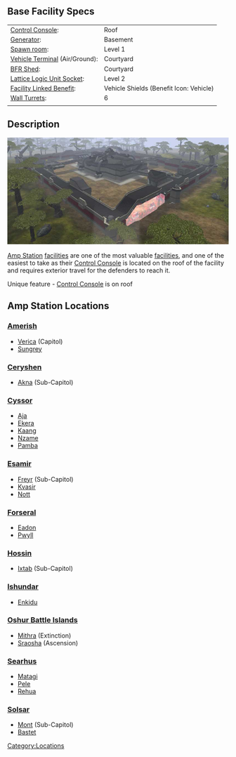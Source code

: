## Base Facility Specs

|                                                        |                                         |
| ------------------------------------------------------ | --------------------------------------- |
| [Control Console](Control_Console.md):                 | Roof                                    |
| [Generator](../items/Generator.md):                             | Basement                                |
| [Spawn room](Spawn_Room.md):                           | Level 1                                 |
| [Vehicle Terminal](Vehicle_Terminal.md) (Air/Ground):  | Courtyard                               |
| [BFR Shed](../items/BFR_Shed.md):                               | Courtyard                               |
| [Lattice Logic Unit Socket](../terminology/Lattice_Logic_Unit.md):    | Level 2                                 |
| [Facility Linked Benefit](../terminology/Facility_Linked_Benefit.md): | Vehicle Shields (Benefit Icon: Vehicle) |
| [Wall Turrets](../items/Phalanx.md):                            | 6                                       |
|                                                        |                                         |

## Description

![](images/Ampstation.jpg "Ampstation.jpg")

[Amp Station](Amp_Station.md)
[facilities](Facilities.md) are one of the most valuable
[facilities](Facilities.md), and one of the easiest to take as
their [Control Console](Control_Console.md) is located on the
roof of the facility and requires exterior travel for the defenders to
reach it.

Unique feature - [Control Console](Control_Console.md) is on
roof

## Amp Station Locations

### [Amerish](Amerish.md)

- [Verica](../facilities/Verica.md) (Capitol)
- [Sungrey](../facilities/Sungrey.md)

### [Ceryshen](Ceryshen.md)

- [Akna](../facilities/Akna.md) (Sub-Capitol)

### [Cyssor](Cyssor.md)

- [Aja](../facilities/Aja.md)
- [Ekera](../facilities/Ekera.md)
- [Kaang](../facilities/Kaang.md)
- [Nzame](../facilities/Nzame.md)
- [Pamba](../facilities/Pamba.md)

### [Esamir](Esamir.md)

- [Freyr](../facilities/Freyr.md) (Sub-Capitol)
- [Kvasir](../facilities/Kvasir.md)
- [Nott](../facilities/Nott.md)

### [Forseral](Forseral.md)

- [Eadon](../facilities/Eadon.md)
- [Pwyll](../facilities/Pwyll.md)

### [Hossin](Hossin.md)

- [Ixtab](../facilities/Ixtab.md) (Sub-Capitol)

### [Ishundar](Ishundar.md)

- [Enkidu](../facilities/Enkidu.md)

### [Oshur Battle Islands](Oshur.md)

- [Mithra](../facilities/Mithra.md) (Extinction)
- [Sraosha](../facilities/Sraosha.md) (Ascension)

### [Searhus](Searhus.md)

- [Matagi](../facilities/Matagi.md)
- [Pele](../facilities/Pele.md)
- [Rehua](../facilities/Rehua.md)

### [Solsar](Solsar.md)

- [Mont](../facilities/Mont.md) (Sub-Capitol)
- [Bastet](../facilities/Bastet.md)

[Category:Locations](../Category:Locations.md)
